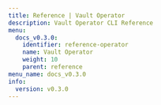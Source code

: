 ```yaml
---
title: Reference | Vault Operator
description: Vault Operator CLI Reference
menu:
  docs_v0.3.0:
    identifier: reference-operator
    name: Vault Operator
    weight: 10
    parent: reference
menu_name: docs_v0.3.0
info:
  version: v0.3.0
---
```


